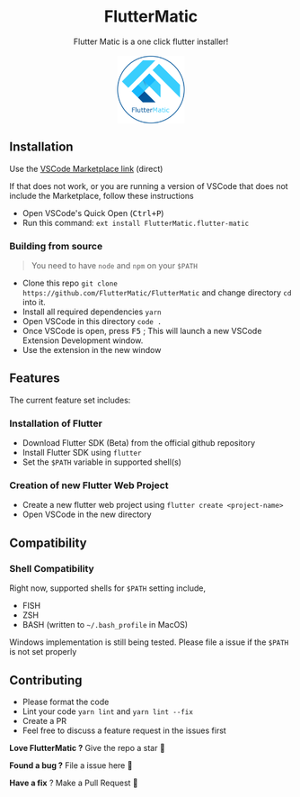 <h1 align="center">FlutterMatic</h1>

<p align="center">Flutter Matic is a one click flutter installer!
<br>
<br>
<img align="center" width="120px" height="120px" src="./media/extension_logo.png" alt="FlutterMatic Logo" />
</p>


## Installation

Use the [VSCode Marketplace link](https://marketplace.visualstudio.com/items?itemName=FlutterMatic.flutter-matic) (direct) 

If that does not work, or you are running a version of VSCode that does not include the Marketplace, follow these instructions
- Open VSCode's Quick Open (<kbd>Ctrl+P</kbd>)
- Run this command: `ext install FlutterMatic.flutter-matic`

### Building from source
> You need to have `node` and `npm` on your `$PATH`
- Clone this repo `git clone https://github.com/FlutterMatic/FlutterMatic` and change directory `cd` into it.
- Install all required dependencies `yarn`
- Open VSCode in this directory `code .`
- Once VSCode is open, press <kbd>F5</kbd> ; This will launch a new VSCode Extension Development window. 
- Use the extension in the new window


## Features

The current feature set includes:

### Installation of Flutter 
- Download Flutter SDK (Beta) from the official github repository
- Install Flutter SDK using `flutter`
- Set the `$PATH` variable in supported shell(s)

### Creation of new Flutter Web Project
- Create a new flutter web project using `flutter create <project-name>`
- Open VSCode in the new directory

## Compatibility

### Shell Compatibility
Right now, supported shells for `$PATH` setting include,
- FISH 
- ZSH
- BASH (written to `~/.bash_profile` in MacOS)

Windows implementation is still being tested. Please file a issue if the `$PATH` is not set properly


## Contributing
- Please format the code
- Lint your code `yarn lint` and `yarn lint --fix`
- Create a PR 
- Feel free to discuss a feature request in the issues first


**Love FlutterMatic ?** Give the repo a star 🌟

**Found a bug ?** File a issue here 🐛

**Have a fix** ? Make a Pull Request 👥

